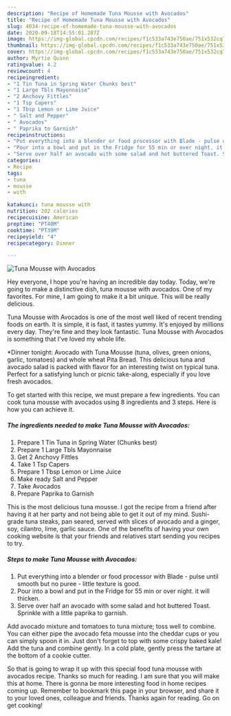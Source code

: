 ```yaml
---
description: "Recipe of Homemade Tuna Mousse with Avocados"
title: "Recipe of Homemade Tuna Mousse with Avocados"
slug: 4034-recipe-of-homemade-tuna-mousse-with-avocados
date: 2020-09-18T14:55:01.287Z
image: https://img-global.cpcdn.com/recipes/f1c533a743e750ae/751x532cq70/tuna-mousse-with-avocados-recipe-main-photo.jpg
thumbnail: https://img-global.cpcdn.com/recipes/f1c533a743e750ae/751x532cq70/tuna-mousse-with-avocados-recipe-main-photo.jpg
cover: https://img-global.cpcdn.com/recipes/f1c533a743e750ae/751x532cq70/tuna-mousse-with-avocados-recipe-main-photo.jpg
author: Myrtie Quinn
ratingvalue: 4.2
reviewcount: 4
recipeingredient:
- "1 Tin Tuna in Spring Water Chunks best"
- "1 Large Tbls Mayonnaise"
- "2 Anchovy Fittles"
- "1 Tsp Capers"
- "1 Tbsp Lemon or Lime Juice"
- " Salt and Pepper"
- " Avocados"
- " Paprika to Garnish"
recipeinstructions:
- "Put everything into a blender or food processor with Blade - pulse until smooth but no puree - little texture is good."
- "Pour into a bowl and put in the Fridge for 55 min or over night. it will thicken."
- "Serve over half an avocado with some salad and hot buttered Toast. Sprinkle with a little paprika to garnish."
categories:
- Recipe
tags:
- tuna
- mousse
- with

katakunci: tuna mousse with 
nutrition: 202 calories
recipecuisine: American
preptime: "PT40M"
cooktime: "PT39M"
recipeyield: "4"
recipecategory: Dinner

---
```



![Tuna Mousse with Avocados](https://img-global.cpcdn.com/recipes/f1c533a743e750ae/751x532cq70/tuna-mousse-with-avocados-recipe-main-photo.jpg)

Hey everyone, I hope you're having an incredible day today. Today, we're going to make a distinctive dish, tuna mousse with avocados. One of my favorites. For mine, I am going to make it a bit unique. This will be really delicious.

Tuna Mousse with Avocados is one of the most well liked of recent trending foods on earth. It is simple, it is fast, it tastes yummy. It's enjoyed by millions every day. They're fine and they look fantastic. Tuna Mousse with Avocados is something that I've loved my whole life.

*Dinner tonight: Avocado with Tuna Mousse (tuna, olives, green onions, garlic, tomatoes) and whole wheat Pita Bread. This delicious tuna and avocado salad is packed with flavor for an interesting twist on typical tuna. Perfect for a satisfying lunch or picnic take-along, especially if you love fresh avocados.


To get started with this recipe, we must prepare a few ingredients. You can cook tuna mousse with avocados using 8 ingredients and 3 steps. Here is how you can achieve it.

<!--inarticleads1-->

##### The ingredients needed to make Tuna Mousse with Avocados:

1. Prepare 1 Tin Tuna in Spring Water (Chunks best)
1. Prepare 1 Large Tbls Mayonnaise
1. Get 2 Anchovy Fittles
1. Take 1 Tsp Capers
1. Prepare 1 Tbsp Lemon or Lime Juice
1. Make ready  Salt and Pepper
1. Take  Avocados
1. Prepare  Paprika to Garnish


This is the most delicious tuna mousse. I got the recipe from a friend after having it at her party and not being able to get it out of my mind. Sushi-grade tuna steaks, pan seared, served with slices of avocado and a ginger, soy, cilantro, lime, garlic sauce. One of the benefits of having your own cooking website is that your friends and relatives start sending you recipes to try. 

<!--inarticleads2-->

##### Steps to make Tuna Mousse with Avocados:

1. Put everything into a blender or food processor with Blade - pulse until smooth but no puree - little texture is good.
1. Pour into a bowl and put in the Fridge for 55 min or over night. it will thicken.
1. Serve over half an avocado with some salad and hot buttered Toast. Sprinkle with a little paprika to garnish.


Add avocado mixture and tomatoes to tuna mixture; toss well to combine. You can either pipe the avocado feta mousse into the cheddar cups or you can simply spoon it in. Just don&#39;t forget to top with some crispy baked kale! Add the tuna and combine gently. In a cold plate, gently press the tartare at the bottom of a cookie cutter. 

So that is going to wrap it up with this special food tuna mousse with avocados recipe. Thanks so much for reading. I am sure that you will make this at home. There is gonna be more interesting food in home recipes coming up. Remember to bookmark this page in your browser, and share it to your loved ones, colleague and friends. Thanks again for reading. Go on get cooking!
